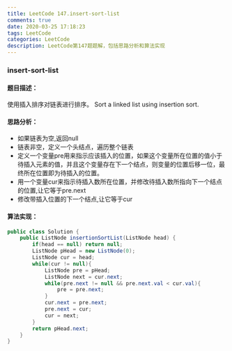 ```yaml
---
title: LeetCode 147.insert-sort-list
comments: true
date: 2020-03-25 17:18:23
tags: LeetCode
categories: LeetCode
description: LeetCode第147题题解，包括思路分析和算法实现
---
```

### insert-sort-list

#### 题目描述：
使用插入排序对链表进行排序。
Sort a linked list using insertion sort.

<!--more-->

#### 思路分析：
- 如果链表为空,返回null
- 链表非空，定义一个头结点，遍历整个链表
- 定义一个变量pre用来指示应该插入的位置，如果这个变量所在位置的值小于待插入元素的值，并且这个变量存在下一个结点，则变量的位置后移一位，最终所在位置即为待插入的位置。
- 用一个变量cur来指示待插入数所在位置，并修改待插入数所指向下一个结点的位置,让它等于pre.next
- 修改带插入位置的下一个结点,让它等于cur

#### 算法实现：

```java
public class Solution {
    public ListNode insertionSortList(ListNode head) {
        if(head == null) return null;
        ListNode pHead = new ListNode(0);
        ListNode cur = head;
        while(cur != null){
            ListNode pre = pHead;
            ListNode next = cur.next;
            while(pre.next != null && pre.next.val < cur.val){
                pre = pre.next;
            }
            cur.next = pre.next;
            pre.next = cur;
            cur = next;
        }
        return pHead.next;
    }
}
```
